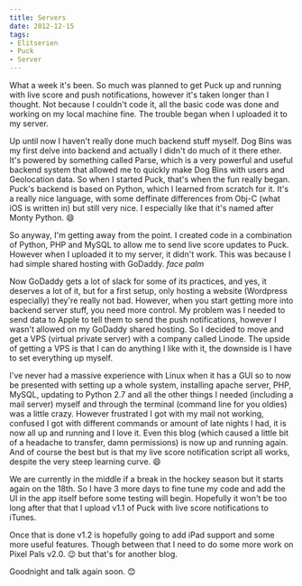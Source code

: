 ```yaml
---
title: Servers
date: 2012-12-15
tags:
- Elitserien
- Puck
- Server
---
```


What a week it's been. So much was planned to get Puck up and running with live score and push notifications, however it's taken longer than I thought. Not because I couldn't code it, all the basic code was done and working on my local machine fine. The trouble began when I uploaded it to my server.

Up until now I haven't really done much backend stuff myself. Dog Bins was my first delve into backend and actually I didn't do much of it there ether. It's powered by something called Parse, which is a very powerful and useful backend system that allowed me to quickly make Dog Bins with users and Geolocation data. So when I started Puck, that's when the fun really began. Puck's backend is based on Python, which I learned from scratch for it. It's a really nice language, with some deffinate differences from Obj-C (what iOS is written in) but still very nice. I especially like that it's named after Monty Python. 😄

<!-- READMORE -->

So anyway, I'm getting away from the point. I created code in a combination of Python, PHP and MySQL to allow me to send live score updates to Puck. However when I uploaded it to my server, it didn't work. This was because I had simple shared hosting with GoDaddy. *face palm*

Now GoDaddy gets a lot of slack for some of its practices, and yes, it deserves a lot of it, but for a first setup, only hosting a website (Wordpress especially) they're really not bad. However, when you start getting more into backend server stuff, you need more control. My problem was I needed to send data to Apple to tell them to send the push notifications, however I wasn't allowed on my GoDaddy shared hosting. So I decided to move and get a VPS (virtual private server) with a company called Linode. The upside of getting a VPS is that I can do anything I like with it, the downside is I have to set everything up myself.

I've never had a massive experience with Linux when it has a GUI so to now be presented with setting up a whole system, installing apache server, PHP, MySQL, updating to Python 2.7 and all the other things I needed (including a mail server) myself and through the terminal (command line for you oldies) was a little crazy. However frustrated I got with my mail not working, confused I got with different commands or amount of late nights I had, it is now all up and running and I love it. Even this blog (which caused a little bit of a headache to transfer, damn permissions) is now up and running again. And of course the best but is that my live score notification script all works, despite the very steep learning curve. 😄

We are currently in the middle if a break in the hockey season but it starts again on the 18th. So I have 3 more days to fine tune my code and add the UI in the app itself before some testing will begin. Hopefully it won't be too long after that that I upload v1.1 of Puck with live score notifications to iTunes.

Once that is done v1.2 is hopefully going to add iPad support and some more useful features. Though between that I need to do some more work on Pixel Pals v2.0. 😉 but that's for another blog.

Goodnight and talk again soon. 😊

